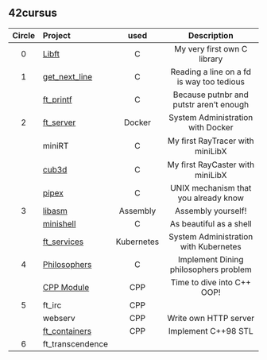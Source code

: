 ## 42cursus
| Circle | Project        |   used   | Description                               |
|:-:|:--------------------|:--------:|:-----------------------------------------:|
| 0 | [Libft](https://github.com/BroJoon/libft)|    C     | My very first own C library               |
| 1 | [get_next_line](https://github.com/BroJoon/get_next_line)       |    C     | Reading a line on a fd is way too tedious |
|   | [ft_printf](https://github.com/BroJoon/ft_printf)           |    C     | Because putnbr and putstr aren’t enough   |
| 2 | [ft_server](https://github.com/BroJoon/ft_server)           |  Docker  | System Administration with Docker         |
|   | miniRT              |    C     | My ﬁrst RayTracer with miniLibX           |
|   | [cub3d](https://github.com/BroJoon/cub3d)|    C     | My ﬁrst RayCaster with miniLibX           |
|   | [pipex](https://github.com/BroJoon/pipex)|    C     | UNIX mechanism that you already know      |                              
| 3 | [libasm](https://github.com/BroJoon/libasm)| Assembly | Assembly yourself!                        |
|   | [minishell](https://github.com/BroJoon/minishell)|    C     | As beautiful as a shell                   |
|   | [ft_services](https://github.com/BroJoon/ft_services)|Kubernetes| System Administration with Kubernetes     |
| 4 | [Philosophers](https://github.com/BroJoon/philosophers)|    C     | Implement Dining philosophers problem     |
|   | [CPP Module](https://github.com/BroJoon/cpp_module)|   CPP    | Time to dive into C++ OOP!                |
| 5 | ft_irc              |   CPP    |                                           |Internet Relay Chat|
|   | webserv             |   CPP    | Write own HTTP server                     |
|   | [ft_containers](https://github.com/BroJoon/ft_container)       |   CPP    | Implement C++98 STL                       |
| 6 | ft_transcendence    |          |                                           |

